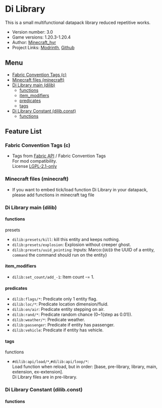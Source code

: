 <h1>Di Library</h1>

This is a small multifunctional datapack library reduced repetitive works.

- Version number: 3.0
- Game versions: 1.20.3-1.20.4
- Author: [Minecraft_hyr](https://github.com/Minecrafthyr)
- Project Links: [Modrinth](https://modrinth.com/datapack/dilib), [Github](https://github.com/Minecrafthyr/Di-Library)

<h2>Menu</h2>

- [Fabric Convention Tags (c)](#fabric-convention-tags-c)
- [Minecraft files (minecraft)](#minecraft-files-minecraft)
- [Di Library main (dilib)](#di-library-main-dilib)
  - [functions](#functions)
  - [item\_modifiers](#item_modifiers)
  - [predicates](#predicates)
  - [tags](#tags)
- [Di Library Constant (dilib.const)](#di-library-constant-dilibconst)
  - [functions](#functions-1)

<h2>Feature List</h2>

### Fabric Convention Tags (c)

- Tags from [Fabric API](https://modrinth.com/mod/fabric-api) / Fabric Convention Tags  
  For mod compatibility.  
  License [LGPL-2.1-only](https://www.gnu.org/licenses/old-licenses/lgpl-2.1.en.html)

### Minecraft files (minecraft)

- If you want to embed tick/load function Di Library in your datapack, please add functions in minecraft tag file

### Di Library main (dilib)

#### functions

presets

- `dilib:presets/kill`: kill this entity and keeps nothing.
- `dilib:presets/explosion`: Explosion without creeper ghost.
- `dilib:presets/uuid_pointing`: Inputs: Marco:{`UUID` the UUID of a entity, `command` the command should run on the entity}

#### item_modifiers

- `dilib:set_count/add_-1`: Item count -= 1.

#### predicates

- `dilib:flags/*`: Predicate only 1 entity flag.
- `dilib:loc/*`: Predicate location dimension/fluid.
- `dilib:on/air`: Predicate entity stepping on air.
- `dilib:rand/*`: Predicate random chance (0~1(step as 0.01)).
- `dilib:weather/*`: Predicate weather.
- `dilib:passenger`: Predicate if entity has passenger.
- `dilib:vehicle`: Predicate if entity has vehicle.

#### tags

functions

- `#dilib:api/load/*`,`#dilib:api/loop/*`:  
  Load function when reload, but in order: [base, pre-library, library, main, extension, ex-extension].  
  Di Library files are in pre-library.


### Di Library Constant (dilib.const)

#### functions

